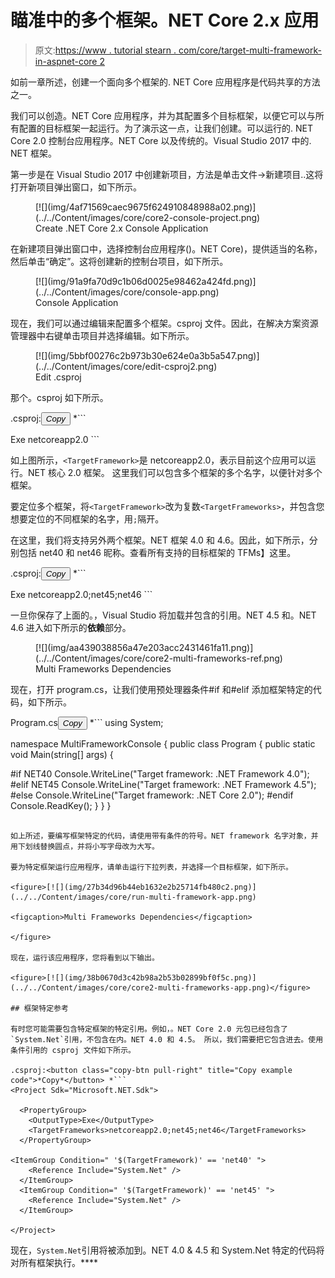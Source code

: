 # 瞄准中的多个框架。NET Core 2.x 应用

> 原文:[https://www . tutorial stearn . com/core/target-multi-framework-in-aspnet-core 2](https://www.tutorialsteacher.com/core/target-multiple-frameworks-in-aspnet-core2)

如前一章所述，创建一个面向多个框架的. NET Core 应用程序是代码共享的方法之一。

我们可以创造。NET Core 应用程序，并为其配置多个目标框架，以便它可以与所有配置的目标框架一起运行。为了演示这一点，让我们创建。可以运行的. NET Core 2.0 控制台应用程序。NET Core 以及传统的。Visual Studio 2017 中的. NET 框架。

第一步是在 Visual Studio 2017 中创建新项目，方法是单击文件->新建项目..这将打开新项目弹出窗口，如下所示。

<figure>[![](img/4af71569caec9675f624910848988a02.png)](../../Content/images/core/core2-console-project.png)

<figcaption>Create .NET Core 2.x Console Application</figcaption>

</figure>

在新建项目弹出窗口中，选择控制台应用程序()。NET Core)，提供适当的名称，然后单击“确定”。这将创建新的控制台项目，如下所示。

<figure>[![](img/91a9fa70d9c1b06d0025e98462a424fd.png)](../../Content/images/core/console-app.png)

<figcaption>Console Application</figcaption>

</figure>

现在，我们可以通过编辑来配置多个框架。csproj 文件。因此，在解决方案资源管理器中右键单击项目并选择编辑<project-name>。如下所示。</project-name>

<figure>[![](img/5bbf00276c2b973b30e624e0a3b5a547.png)](../../Content/images/core/edit-csproj2.png)

<figcaption>Edit .csproj</figcaption>

</figure>

那个。csproj 如下所示。

.csproj:<button class="copy-btn pull-right" title="Copy example code">*Copy*</button> *```
<Project Sdk="Microsoft.NET.Sdk">

  <PropertyGroup>
    <OutputType>Exe</OutputType>
    <TargetFramework>netcoreapp2.0</TargetFramework>
  </PropertyGroup>

</Project> 
```

如上图所示，`<TargetFramework>`是 netcoreapp2.0，表示目前这个应用可以运行。NET 核心 2.0 框架。 这里我们可以包含多个框架的多个名字，以便针对多个框架。

要定位多个框架，将`<TargetFramework>`改为复数`<TargetFrameworks>`，并包含您想要定位的不同框架的名字，用`;`隔开。

在这里，我们将支持另外两个框架。NET 框架 4.0 和 4.6。因此，如下所示，分别包括 net40 和 net46 昵称。查看所有支持的目标框架的 TFMs】这里。

.csproj:<button class="copy-btn pull-right" title="Copy example code">*Copy*</button> *```
<Project Sdk="Microsoft.NET.Sdk">

  <PropertyGroup>
    <OutputType>Exe</OutputType>
    <TargetFrameworks>netcoreapp2.0;net45;net46</TargetFrameworks>
  </PropertyGroup>

</Project> 
```

一旦你保存了上面的。，Visual Studio 将加载并包含的引用。NET 4.5 和。NET 4.6 进入如下所示的**依赖**部分。

<figure>[![](img/aa439038856a47e203acc2431461fa11.png)](../../Content/images/core/core2-multi-frameworks-ref.png)

<figcaption>Multi Frameworks Dependencies</figcaption>

</figure>

现在，打开 program.cs，让我们使用预处理器条件#if 和#elif 添加框架特定的代码，如下所示。

Program.cs<button class="copy-btn pull-right" title="Copy example code">*Copy*</button> *```
using System;

namespace MultiFrameworkConsole
{
    public class Program
    {
        public static void Main(string[] args)
        {

#if NET40
        Console.WriteLine("Target framework: .NET Framework 4.0");
#elif NET45
        Console.WriteLine("Target framework: .NET Framework 4.5");
#else
        Console.WriteLine("Target framework: .NET Core 2.0");
#endif
        Console.ReadKey();
        }
    }
} 
```

如上所述，要编写框架特定的代码，请使用带有条件的符号。NET framework 名字对象，并用下划线替换圆点，并将小写字母改为大写。

要为特定框架运行应用程序，请单击运行下拉列表，并选择一个目标框架，如下所示。

<figure>[![](img/27b34d96b44eb1632e2b25714fb480c2.png)](../../Content/images/core/run-multi-framework-app.png)

<figcaption>Multi Frameworks Dependencies</figcaption>

</figure>

现在，运行该应用程序，您将看到以下输出。

<figure>[![](img/38b0670d3c42b98a2b53b02899bf0f5c.png)](../../Content/images/core/core2-multi-frameworks-app.png)</figure>

## 框架特定参考

有时您可能需要包含特定框架的特定引用。例如，。NET Core 2.0 元包已经包含了`System.Net`引用，不包含在内。NET 4.0 和 4.5。 所以，我们需要把它包含进去。使用条件引用的 csproj 文件如下所示。

.csproj:<button class="copy-btn pull-right" title="Copy example code">*Copy*</button> *```
<Project Sdk="Microsoft.NET.Sdk">

  <PropertyGroup>
    <OutputType>Exe</OutputType>
    <TargetFrameworks>netcoreapp2.0;net45;net46</TargetFrameworks>
  </PropertyGroup>

<ItemGroup Condition=" '$(TargetFramework)' == 'net40' ">
    <Reference Include="System.Net" />
  </ItemGroup>
  <ItemGroup Condition=" '$(TargetFramework)' == 'net45' ">
    <Reference Include="System.Net" />
  </ItemGroup>

</Project> 
```

现在，`System.Net`引用将被添加到。NET 4.0 & 4.5 和 System.Net 特定的代码将对所有框架执行。****